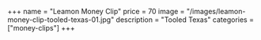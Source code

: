 +++
name = "Leamon Money Clip"
price = 70
image = "/images/leamon-money-clip-tooled-texas-01.jpg"
description = "Tooled Texas"
categories = ["money-clips"]
+++